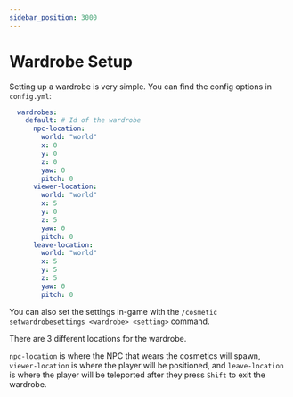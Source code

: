 ```yaml
---
sidebar_position: 3000
---
```


# Wardrobe Setup

Setting up a wardrobe is very simple. You can find the config options in `config.yml`:

```yaml
  wardrobes:
    default: # Id of the wardrobe
      npc-location:
        world: "world"
        x: 0
        y: 0
        z: 0
        yaw: 0
        pitch: 0
      viewer-location:
        world: "world"
        x: 5
        y: 0
        z: 5
        yaw: 0
        pitch: 0
      leave-location:
        world: "world"
        x: 5
        y: 5
        z: 5
        yaw: 0
        pitch: 0
```

You can also set the settings in-game with the `/cosmetic setwardrobesettings <wardrobe> <setting>` command.

There are 3 different locations for the wardrobe. 

`npc-location` is where the NPC that wears the cosmetics will spawn, `viewer-location` is where the player will be positioned, and `leave-location` is where the player will be teleported after they press `Shift` to exit the wardrobe.
